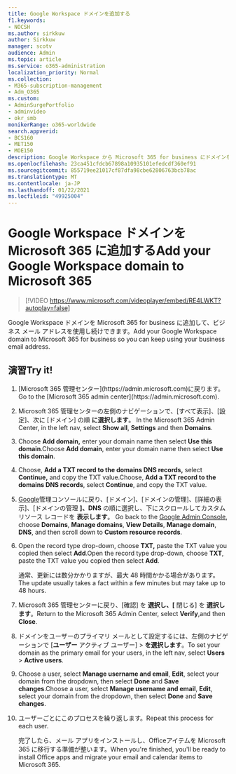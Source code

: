 ```yaml
---
title: Google Workspace ドメインを追加する
f1.keywords:
- NOCSH
ms.author: sirkkuw
author: Sirkkuw
manager: scotv
audience: Admin
ms.topic: article
ms.service: o365-administration
localization_priority: Normal
ms.collection:
- M365-subscription-management
- Adm_O365
ms.custom:
- AdminSurgePortfolio
- adminvideo
- okr_smb
monikerRange: o365-worldwide
search.appverid:
- BCS160
- MET150
- MOE150
description: Google Workspace から Microsoft 365 for business にドメインを移動する方法について説明します。
ms.openlocfilehash: 23ca451cfdcb67898a10935101efedcdf360ef91
ms.sourcegitcommit: 855719ee21017cf87dfa98cbe62806763bcb78ac
ms.translationtype: MT
ms.contentlocale: ja-JP
ms.lasthandoff: 01/22/2021
ms.locfileid: "49925004"
---
```

# <a name="add-your-google-workspace-domain-to-microsoft-365"></a><span data-ttu-id="40876-103">Google Workspace ドメインを Microsoft 365 に追加する</span><span class="sxs-lookup"><span data-stu-id="40876-103">Add your Google Workspace domain to Microsoft 365</span></span>

> [!VIDEO https://www.microsoft.com/videoplayer/embed/RE4LWKT?autoplay=false]

<span data-ttu-id="40876-104">Google Workspace ドメインを Microsoft 365 for business に追加して、ビジネス メール アドレスを使用し続けできます。</span><span class="sxs-lookup"><span data-stu-id="40876-104">Add your Google Workspace domain to Microsoft 365 for business so you can keep using your business email address.</span></span>

## <a name="try-it"></a><span data-ttu-id="40876-105">演習</span><span class="sxs-lookup"><span data-stu-id="40876-105">Try it!</span></span>

1. <span data-ttu-id="40876-106">
            [Microsoft 365 管理センター](https://admin.microsoft.com)に戻ります。</span><span class="sxs-lookup"><span data-stu-id="40876-106">Go to the [Microsoft 365 admin center](https://admin.microsoft.com).</span></span>
1. <span data-ttu-id="40876-107">Microsoft 365 管理センターの左側のナビゲーションで、[すべて表示]、[設定]、次に [ドメイン] の順 **に選択します**。 </span><span class="sxs-lookup"><span data-stu-id="40876-107">In the Microsoft 365 Admin Center, in the left nav, select **Show all**, **Settings** and then **Domains**.</span></span>
1. <span data-ttu-id="40876-108">Choose **Add domain,** enter your domain name then select **Use this domain**.</span><span class="sxs-lookup"><span data-stu-id="40876-108">Choose **Add domain**, enter your domain name then select **Use this domain**.</span></span> 
1. <span data-ttu-id="40876-109">Choose, **Add a TXT record to the domains DNS records,** select **Continue,** and copy the TXT value.</span><span class="sxs-lookup"><span data-stu-id="40876-109">Choose, **Add a TXT record to the domains DNS records**, select **Continue**, and copy the TXT value.</span></span> 
1. <span data-ttu-id="40876-110">[Google](https://admin.google.com)管理コンソールに戻り、[ドメイン]、[ドメインの管理]、[詳細の表示]、[ドメインの管理 **]、DNS** の順に選択し、下にスクロールしてカスタム リソース レコードを **表示します**。 </span><span class="sxs-lookup"><span data-stu-id="40876-110">Go back to the [Google Admin Console](https://admin.google.com), choose **Domains**, **Manage domains**, **View Details**, **Manage domain**, **DNS**, and  then scroll down to **Custom resource records**.</span></span> 
1. <span data-ttu-id="40876-111">Open the record type drop-down, choose **TXT,** paste the TXT value you copied then select **Add**.</span><span class="sxs-lookup"><span data-stu-id="40876-111">Open the record type drop-down, choose **TXT**, paste the TXT value you copied then select **Add**.</span></span> 

    <span data-ttu-id="40876-112">通常、更新には数分かかりますが、最大 48 時間かかる場合があります。</span><span class="sxs-lookup"><span data-stu-id="40876-112">The update usually takes a fact within a few minutes but may take up to 48 hours.</span></span> 
1. <span data-ttu-id="40876-113">Microsoft 365 管理センターに戻り、[確認] を **選択し、[** 閉じる] を **選択します**。</span><span class="sxs-lookup"><span data-stu-id="40876-113">Return to the Microsoft 365 Admin Center, select **Verify**,and then **Close**.</span></span> 
1. <span data-ttu-id="40876-114">ドメインをユーザーのプライマリ メールとして設定するには、左側のナビゲーションで [**ユーザー** アクティブ ユーザー]  >  **を選択します**。</span><span class="sxs-lookup"><span data-stu-id="40876-114">To set your domain as the primary email for your users, in the left nav, select **Users** > **Active users**.</span></span> 
1. <span data-ttu-id="40876-115">Choose a user, select **Manage username and email**, **Edit**, select your domain from the dropdown, then select **Done** and **Save changes**.</span><span class="sxs-lookup"><span data-stu-id="40876-115">Choose a user, select **Manage username and email**, **Edit**, select your domain from the dropdown, then select **Done** and **Save changes**.</span></span> 
1. <span data-ttu-id="40876-116">ユーザーごとにこのプロセスを繰り返します。</span><span class="sxs-lookup"><span data-stu-id="40876-116">Repeat this process for each user.</span></span> 

    <span data-ttu-id="40876-117">完了したら、メール アプリをインストールし、Officeアイテムを Microsoft 365 に移行する準備が整います。</span><span class="sxs-lookup"><span data-stu-id="40876-117">When you're finished, you'll be ready to install Office apps and migrate your email and calendar items to Microsoft 365.</span></span> 